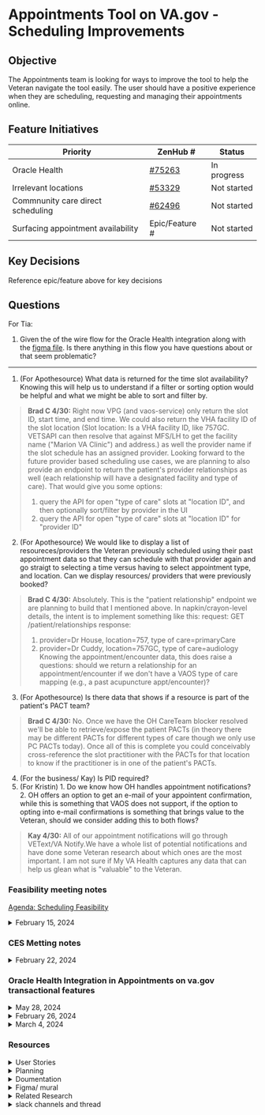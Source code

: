 # Appointments Tool on VA.gov - Scheduling Improvements

## Objective
The Appointments team is looking for ways to improve the tool to help the Veteran navigate the tool easily. The user should have a positive experience when they are scheduling, requesting and managing their appointments online. 



## Feature Initiatives 

| Priority | ZenHub #  | Status | 
| ------- | ---------- | ----- | 
| Oracle Health  | [#75263](https://app.zenhub.com/workspaces/appointments-product-management-63d2b0c51ad23091ff211acb/issues/gh/department-of-veterans-affairs/va.gov-team/75263) | In progress | 
|Irrelevant locations | [#53329](https://app.zenhub.com/workspaces/appointments-product-management-63d2b0c51ad23091ff211acb/issues/gh/department-of-veterans-affairs/va.gov-team/53329) | Not started | 
| Commnunity care direct scheduling | [#62496](https://app.zenhub.com/workspaces/appointments-product-management-63d2b0c51ad23091ff211acb/issues/gh/department-of-veterans-affairs/va.gov-team/62496) | Not started |
| Surfacing appointment availability | Epic/Feature # | Not started | 

## Key Decisions

Reference epic/feature above for key decisions


## Questions

For Tia:
1. Given the of the wire flow for the Oracle Health integration along with the [figma file](https://www.figma.com/design/XqlvMB7Z6WJNfFYVGxD4O9/OH-MVP-%7C-Appointments-FE-(Copy)?node-id=2548%3A13783&t=qb2iHXaRbLUAW9fk-1). Is there anything in this flow you have questions about or that seem problematic?


___
1. (For Apothesource) What data is returned for the time slot availability? Knowing this will help us to understand if a filter or sorting option would be helpful and what we might be able to sort and filter by. 
> **Brad C 4/30:** Right now VPG (and vaos-service) only return the slot ID, start time, and end time. We could also return the VHA facility ID of the slot location (Slot location: Is a VHA facility ID, like 757GC. VETSAPI can then resolve that against MFS/LH to get the facility name ("Marion VA Clinic") and address.) as well the provider name if the slot schedule has an assigned provider.
Looking forward to the future provider based scheduling use cases, we are planning to also provide an endpoint to return the patient's provider relationships as well (each relationship will have a designated facility and type of care). That would give you some options:
> 1. query the API for open "type of care" slots at "location ID", and then optionally sort/filter by provider in the UI
> 2. query the API for open "type of care" slots at "location ID" for "provider ID"
2. (For Apothesource) We would like to display a list of resoureces/providers the Veteran previously scheduled using their past appointment data so that they can schedule with that provider again and go straigt to selecting a time versus having to select appointment type, and location. Can we display resources/ providers that were previously booked? 
> **Brad C 4/30:** Absolutely. This is the "patient relationship" endpoint we are planning to build that I mentioned above. In napkin/crayon-level details, the intent is to implement something like this:
request: GET /patient/relationships
response:
> 1. provider=Dr House, location=757, type of care=primaryCare
> 2. provider=Dr Cuddy, location=757GC, type of care=audiology
> Knowing the appointment/encounter data, this does raise a questions: should we return a relationship for an appointment/encounter if we don't have a VAOS type of care mapping (e.g., a past acupuncture appt/encounter)?
3. (For Apothesource) Is there data that shows if a resource is part of the patient's PACT team?
> **Brad C 4/30:** No. Once we have the OH CareTeam blocker resolved we'll be able to retrieve/expose the patient PACTs (in theory there may be different PACTs for different types of care though we only use PC PACTs today). Once all of this is complete you could conceivably cross-reference the slot practitioner with the PACTs for that location to know if the practitioner is in one of the patient's PACTs.
4. (For the business/ Kay) Is PID required?
5. (For Kristin) 1. Do we know how OH handles appointment notifications? 2. OH offers an option to get an e-mail of your appointent confirmation, while this is something that VAOS does not support, if the option to opting into e-mail confirmations is something that brings value to the Veteran, should we consider adding this to both flows?
> **Kay 4/30:** All of our appointment notifications will go through VEText/VA Notify.We have a whole list of potential notifications and have done some Veteran research about which ones are the most important.
I am not sure if My VA Health captures any data that can help us glean what is "valuable" to the Veteran.



        
### Feasibility meeting notes  
[Agenda: Scheduling Feasibility](https://docs.google.com/document/d/1i2dFmGFazNDUBeynta1IvIBbYSAjscYUNfVTvH-tcXg/edit?usp=sharing) 
<details>
<summary>February 15, 2024</summary>

- **Irrelevant locations**: Kay asked, will the list of relevant locations include CC? Yes, if they are eligible. List can be based on drive time to nearest VA from address on file. We should explore what personalization might look like 
- **Surfacing Availability:** We might be able to see more available options in the future such as phone or video appointments. - Oracle Health Scheduling: Non-negotiable: PID. Kay asked how can we get more care types added and then when they are added how do we handle the Veteran navigating a really long list of care types? We should explore chat options for scheduling
- **Direct scheduling for Community Care:** How can we make referrals part of the scheduling process. We will need to work with IVC to understand what is already being done for CC scheduling.
- **Prioritization:** #1 OH #2 Irrelevant locations and or CC. #3 Availability 

</details>

### CES Metting notes


<details>
<summary>February 22, 2024</summary>


In regards to our CES call today about Community Care appointments in Oracle Health, per Anthony Pilozzi, they are sending appointments recorded ini HSRM back to Cerner (aka Oracle Health). If we can distinguish Community Care appointments from VA appointments in Oracle Health we could just filter out those appointments so they aren't displayed to the Veteran.bility 

</details>

### Oracle Health Integration in Appointments on va.gov transactional features
<details>
<summary>May 28, 2024</summary>
        
Peter went through the scheduling flow in staging and paused for discussion.

PID Capture:

There is no field in Oracle to capture the PID for patient requested appointments; it can only be captured through an order or referral.
Capturing the patient indicated date (PID) in VAOS won't transmit to Oracle.
Discussion on whether to continue capturing PID in the self-scheduling flow, considering it's not used by Oracle.
Policy and System Alignment with PID:
Oracle Health does not require capturing PID for patient requested appointments.
Tia has Logged an NSR to address this issue but it has not been prioritized for funding, making it unlikely to be resolved soon.
The inability to capture PID impacts the calculation of community care wait times.

Patient Care Locations (PCL):

In Oracle, scheduling is based on PCL (Patient Care Location) or scheduling location, not on clinics.
Modality-Specific Scheduling: For the initial MVP, focus on face-to-face appointments and later expand to include other modalities.
Oracle Health determines relationships based on past encounters within the PCL or VA scheduling location.
The PCL contains information including: Provider name(s), Location, Established vs New patient, Modality, TOC.
PCL is not standardized across all OH sites but should be. 

New patient, vs Established, vs Any:

Provider-Patient Continuity: We want to make sure established patients can only schedule with providers they have previously seen.
For patients with an existing relationship with a provider, schedule should be limited to that provider or those providers. For patients without a prior relationship, the scheduling should be open to any provider.
For new patient appointments, the Veteran should be able to schedule with a preferred gender provider. 
Kay suggested limiting self-scheduling to established provider relationships at the provider level for the MVP.
Veterans need to see slots associated with providers they have relationships with. Brad is working on API to return patient-provider relationships.

Location Considerations:

Providers might split time between the main facility and CBOCs.
There is the potential for patients to be new to a location even if they are not new to the provider.
Patients living far from a CBOC might not have access to scheduling with providers there.
If a patient wants to switch locations, they might be treated as a new patient at the new location.
Brad mentioned current efforts to minimize the distinction between new and established patients. 
Michael asked about the feasibility of assuming a patient is established across both parent and child facilities. - Tia noted this approach relies on patients choosing the closest facility.
Tia suggested using a hierarchy (provider > location > encounter) to determine patient status. 
Follow the 36-month rule for established patients.
Oracle Health has specific slots for new and established patients, with "any" slots for flexibility.

Time slot discussion:

Current Setup: Slots are designated for new and established patients.
Oracle Health Issue: We avoid placing new patients in 30-minute slots meant for established patients and vice versa.
Any Slot Type: Encouraged for flexibility, allowing any patient type (new or established) to schedule appointments, except for group appointments.
In OH scheduling, durations can be adjusted based on patient type. Any slots are often long and divided based on clinic setup.
We will need to explore setting both slot reference and duration fields in the API to manage time slot duration. 

Expectations for MVP

Primary care: will not be included in MVP until the PACT care team data problem is fixed. Once the problem is fixed we'll be able to search specifically for the slots associated with that provider.
In-person only: Focus on face-to-face appointments and later expand to include other modalities.
Established only: Restrict self-scheduling to patients' established providers.

Follow-up Questions:

Continuity of care: HMW make sure established patients can only schedule with providers they have previously seen?
What about if the patient cares more about just seeing anyone and less about seeing the same provider? Are there care types where this is or is not allowed? 
For example, when talking to clinics on-site in Columbus the MSA manager explained that if a patient want to switch their PCP, they have to do so by talking to the patient advocate and then they will place them with a new PCP. 
Are we planning to have New Patient Scheduling?
Will we allow new patients to schedule with any provider in direct schedule clinics? Which TOC? MVP or future state?


</details>        
<details>
<summary>February 26, 2024</summary>

I. **Cancelation Reason**
   - VHA has paired down the cancelation reasons down, so now it is only 5 or so. It is restricted in revenue cycle. 
   - Tia A will share list. 
   - Do we need any logic around what is cancellable? Match VAOS today or just the Mental Health flag? Brad C
   - What is the meaning of cancelation data? For staff? For veterans? (Brad C)
   - We want to prevent veterans from canceling in certain situations for example mental health.
   - We want to be consistent and standard across facilities (Tia)
   - Cerner publishes these rules in their FHIR documentation. 
   - In OH, multiple resources are tied to one appointment. For example for surgery, imaging machines etc. You may have to cancel each resource (Tia)
   - Is there an exclusion list for cancelable appointments?
   - There is not a list of the non-cancelable but there is a list of types that have to offer direct schedule. (Tia)
   - Anything that is not listed in the TOC list, those are VAOS required. 
   - (Anything that is list is also cancelable) (Tia)
   - We can put together an exclusion list of appointments we do not want the Veterans can cancel. 

II. **VAOS Configuration**
   - The facility has the ability to disable direct scheduling etc. Do you see it being possible to come up with a policy on a high level to implement on the VistA side? (Brad C)
   - Yes- that would be the idea. It would require us to force the hand of the facilities. Limit what facilities can enable/ disable. (Tia)
   - Anyone with the supervisor key at a facility can change the configuration in VATS. I think it should be IVC’s direction to say who is allowed to do this and what the policy should be. (Brad C)
   - Sites were concerned about their inability to manage patients who already have appointments, ensuring that patients are not inadvertently requesting additional appointments for the same issue they are already scheduled for. (Tia)
   - Want to be able to open up access to patients to direct schedule but then they can schedule with anyone maybe even someone on the other side of the country. 
   - Not going to have requests with OH because they might be able to request a time at 4:30 when it is 4:26 and the staff will miss that. 
   - We would like to start creating a list of policies and checks. (Brad C )

III. **Current Scheduling Capabilities**
   - What can they schedule today? (Jeff)
   - For Self scheduling: Face to face and telephone (Tia)

IV. **Baseline Requirements and Ideal SOP**
   - What are the baseline requirements and the nice to have? (Brad C)
   - If we could follow the VAOS SOP that would be ideal. 

V. **Message Center and Location Selection**
   - It is not ideal for patients to request appointments in message center in OH (Tia) 
   - There are advantages to picking location first and is something we are looking into on the VAOS side. (Jeff)

VI. **Patient Appointment Restrictions**
   - We want to restrict patients from being able to schedule an appointment with someone they have never been seen before. We do not want them to be able to see options that they should not been seen at like across the country on OH
</details>

<details>
         
<summary>March 4, 2024</summary>
Scheduling Configuration:
- Each facility has its own configuration for scheduling policies for various types of care.
- Supervisors at facilities can make changes to scheduling options.
- Policies can be set regarding the number of open appointment requests a veteran can have at a given time.
- Direct booking and appointment requests can be enabled or disabled based on criteria like “encounter” time frame.
 
Cancellations:
- Tia is going to chat with program offices to determine the national standard for cancellations.
- The current system allows for cancellations, but there's a need to consider which types of appointments should be cancellable.
- The policy around cancellations needs to be looked at.
- Brad- selectively adding overrides and changing policies for appointments outside standard care types.
- We need to look into how to manage cancellations based on medical service or appointment type in Oracle Health. 

Patient status:
- Brad- there are implications determining patient status (new or established) for specific services like amputation.
- TIA - patient status shouldn't restrict scheduling for certain services.

Appointment Display in Portal:
- Melissa- the display of appointment details in the portal, specifically regarding provider names or the “with” category might be confusing.  
- Brad - need to ensure accurate and user-friendly display of appointment details even if it is based on resources, including providers, rooms, or equipment.

Patient friendly names:
- Tia- we need to standardize patient facing naming conventions. 

</details>

### Resources
<details>
         
<summary>User Stories</summary>

### User Stories
- **Multi-modality functionality:** As a veteran scheduling online using the Appointments tool on va.gov, I want the option to choose between scheduling in-person, telehealth, or phone doctor appointments, so that I can access healthcare services in a manner that best suits my needs and preferences.
- **Progress indicator:** As a veteran scheduling online using the Appointments tool on va.gov, I want a clickable progress indicator that allows me to navigate back to previous steps in the scheduling process, so that I can review and edit my information if needed. Additionally, I want the progress indicator to visually represent where I am in the scheduling process, providing clear guidance on the steps remaining to complete scheduling my appointment.
- **Create a path to register:** As a veteran sorting appointments by location, I want to see all nearby facilities displayed, regardless of whether I am currently registered there. If I am not registered at a nearby facility, I need clear information on how to register. This change will better meet my needs as a user, as I am likely not established at nearby facilities and need to easily identify available options for healthcare services.
- **Scheduling context up front:** As a Veteran scheduling an appointment, I want to see available options in the facility list and see why a I might not be able to schedule at a facility.
- **Appointment requests:** As a Veteran unable to directly schedule an appointment at an OH facility, I want a clear path to request an appointment, ensuring I can still access healthcare services even if direct scheduling is unavailable.
- **Surface availability:** As a Veteran searching for appointment availability, I want a streamlined process to compare appointment times across multiple clinics, eliminating the need to navigate back and forth between options.

</details>

<details>
         
<summary>Planning</summary>

[UX Plan: Scheduling improvements](https://docs.google.com/document/d/1dliQbhR3IiJqp0qLf43LBjyJKh1Fyq2Ndn0WT71gphU/edit?usp=sharing)

</details>

<details>
         
<summary>Doumentation</summary>

- [Design decisions](https://www.figma.com/design/EHR9zBpGnAgc7bHqeIGEoT/OH-Direct-Schedule-MVP-%7C-Appointments-FE?node-id=6454-65361&t=YRQMCcHv7U8SDSUt-1)
- [Scheduling problem statements](https://docs.google.com/presentation/d/1YtBj0Vs2ne3eH-nz9wRyfEZ0tQ1ns99j3cQSn4xl8Ss/edit?usp=sharing)
- [20240304 VAOS OH Policy Discussion.pdf](https://github.com/department-of-veterans-affairs/va.gov-team/files/14670407/20240304.VAOS.OH.Policy.Discussion.pdf)
- [Cerner Millennium Patient Self-Referral Direct Scheduling SOP - update_05302023- Signed.pdf](https://github.com/department-of-veterans-affairs/va.gov-team/files/14843268/Cerner.Millennium.Patient.Self-Referral.Direct.Scheduling.SOP.-.update_05302023-.Signed.pdf)
- [FE logic for Choose a location page](https://github.com/department-of-veterans-affairs/va.gov-team/blob/master/products/health-care/appointments/va-online-scheduling/initiatives/scheduling-improvements/FE-logic-find-a-location-page.md)
- [OH Cancelation rules](https://github.com/department-of-veterans-affairs/va.gov-team/blob/master/products/health-care/appointments/appointments-oracle-health-integration/engineering/cancellation-rules.md)
- [Spike ticket Recency Facility Initiative](https://app.zenhub.com/workspaces/appointments-team-603fdef281af6500110a1691/issues/gh/department-of-veterans-affairs/va.gov-team/81136)
  


</details>

<details>
         
<summary>Figma/ mural</summary>

- [Comparative Analysis Screenshots - Scheduling](https://app.mural.co/t/adhoccorporateworkspace2583/m/adhoccorporateworkspace2583/1637784544680/e384b1769cc9a12660f87ba02c5930545314d7cd?sender=uff1791dd79ec763420518644)
- [Figjam OH user flow](https://www.figma.com/file/iZCDnZmB5pSeFbEwZmIL3x/OH-User-flow?type=whiteboard&node-id=0%3A1&t=sZQaB1MOzWAa62MP-1)
- [Figjam for feasibility questions](https://www.figma.com/file/yPkd63oshqKiVEqYOpsICr/Feasibility-exploration?type=whiteboard&node-id=0%3A1&t=u6KP3BOCT6gGmqL0-1)
- [2019 CC flow](https://www.figma.com/file/Ti2icsdnrw2ogJGfXsqcYP/Archived---2019-Community-Care-Flow-%7C-Appointments-FE?type=design&node-id=102%3A6926&mode=design&t=xmiYSM9EJz7j3tq8-1)
- [2020 Update prototype](https://www.figma.com/file/eoMzjKgMOFuLosP3xBaD77/Archived---Select-community-care-provider-prototype-%7C-Appointments-FE?type=design&node-id=0-310&mode=design&t=IA4X263BNaKU02xF-4)

</details>

<details>
         
<summary>Related Research</summary>

- [Selecting a facility: question roundup](https://github.com/department-of-veterans-affairs/va.gov-team-sensitive/blob/master/products/health-care/appointments/research/2022-12-provider-based-multi-modality-scheduling-discovery/discovery-round-1-internal.md)

- [CC flow usability test](https://github.com/department-of-veterans-affairs/va.gov-team/blob/master/products/health-care/appointments/va-online-scheduling/research/2020-10-cc-provider-selection-usability/research-findings.md#findings-and-recommendations) < First finding is a must-read
  
- [Interviews with CC scheduling Managers](https://github.com/department-of-veterans-affairs/va.gov-team/blob/master/products/facilities/medical-centers/initiatives/2020-community-care/research-findings.md)
- [In person staff facing research](https://github.com/department-of-veterans-affairs/va.gov-team-sensitive/blob/master/products/health-care/appointments/research/2023-09-provider-based-scheduling-research/report.md)

- [Veteran Preferred Facilities Research Report](https://github.com/department-of-veterans-affairs/va.gov-team/blob/master/products/health-care/appointments/va-online-scheduling/research/2021-05-facilities-personalization-research/research-findings.md#participant-expectations-and-preferences-when-choosing-care-at-a-va-facility)

</details>

<details>
         
<summary>slack channels and thread</summary>

- [appointments-oracle-health-integration](https://dsva.slack.com/archives/C062LRFAX7S)

</details>

